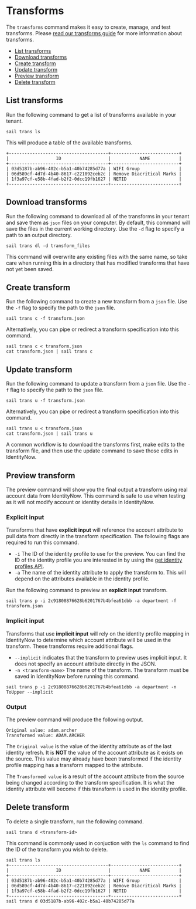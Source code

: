 # Transforms

The `transforms` command makes it easy to create, manage, and test transforms.  Please [read our transforms guide](https://developer.sailpoint.com/idn/docs/transforms) for more information about transforms.

- [List transforms](#list-transforms)
- [Download transforms](#download-transforms)
- [Create transform](#create-transform)
- [Update transform](#update-transform)
- [Preview transform](#preview-transform)
- [Delete transform](#delete-transform)

## List transforms

Run the following command to get a list of transforms available in your tenant.

```shell
sail trans ls
```

This will produce a table of the available transforms.

```shell
+--------------------------------------+--------------------------+
|                  ID                  |           NAME           |
+--------------------------------------+--------------------------+
| 03d5187b-ab96-402c-b5a1-40b74285d77a | WIFI Group               |
| 06d589cf-4d7d-4b40-8617-c221092ceb2c | Remove Diacritical Marks |
| 1f3a97cf-e58b-4fad-b2f2-0dcc19fb1627 | NETID                    |
+--------------------------------------+--------------------------+
```

## Download transforms

Run the following command to download all of the transforms in your tenant and save them as `json` files on your computer.  By default, this command will save the files in the current working directory.  Use the `-d` flag to specify a path to an output directory.

```shell
sail trans dl -d transform_files
```

This command will overwrite any existing files with the same name, so take care when running this in a directory that has modified transforms that have not yet been saved.

## Create transform

Run the following command to create a new transform from a `json` file.  Use the `-f` flag to specify the path to the `json` file.

```shell
sail trans c -f transform.json
```

Alternatively, you can pipe or redirect a transform specification into this command.

```shell
sail trans c < transform.json
cat transform.json | sail trans c
```

## Update transform

Run the following command to update a transform from a `json` file.  Use the `-f` flag to specify the path to the `json` file.

```shell
sail trans u -f transform.json
```

Alternatively, you can pipe or redirect a transform specification into this command.

```shell
sail trans u < transform.json
cat transform.json | sail trans u
```

A common workflow is to download the transforms first, make edits to the transform file, and then use the update command to save those edits in IdentityNow.

## Preview transform

The preview command will show you the final output a transform using real account data from IdentityNow.  This command is safe to use when testing as it will not modify account or identity details in IdentityNow.

### Explicit input

Transforms that have **explicit input** will reference the account attribute to pull data from directly in the transform specification.  The following flags are required to run this command.

- `-i` The ID of the identity profile to use for the preview.  You can find the ID of the identity profile you are interested in by using the [get identity profiles API](https://developer.sailpoint.com/idn/api/v3/list-identity-profiles).
- `-a` The name of the identity attribute to apply the transform to.  This will depend on the attributes available in the identity profile.

Run the following command to preview an **explicit input** transform.

```shell
sail trans p -i 2c91808876628b6201767b4bfea61dbb -a department -f transform.json
```

### Implicit input

Transforms that use **implicit input** will rely on the identity profile mapping in IdentityNow to determine which account attribute will be used in the transform.  These transforms require additional flags.

- `--implicit` indicates that the transform to preview uses implicit input.  It does not specify an account attribute directly in the JSON.
- `-n <transform-name>` The name of the transform.  The transform must be saved in IdentityNow before running this command.

```shell
sail trans p -i 2c91808876628b6201767b4bfea61dbb -a department -n ToUpper --implicit
```

### Output

The preview command will produce the following output.

```shell
Original value: adam.archer
Transformed value: ADAM.ARCHER
```

The `Original value` is the value of the identity attribute as of the last identity refresh.  It is **NOT** the value of the account attribute as it exists on the source.  This value may already have been transformed if the identity profile mapping has a transform mapped to the attribute.

The `Transformed value` is a result of the account attribute from the source being changed according to the transform specification.  It is what the identity attribute will become if this transform is used in the identity profile.

## Delete transform

To delete a single transform, run the following command.

```shell
sail trans d <transform-id>
```

This command is commonly used in conjuction with the `ls` command to find the ID of the transform you wish to delete.

```shell
sail trans ls
+--------------------------------------+--------------------------+
|                  ID                  |           NAME           |
+--------------------------------------+--------------------------+
| 03d5187b-ab96-402c-b5a1-40b74285d77a | WIFI Group               |
| 06d589cf-4d7d-4b40-8617-c221092ceb2c | Remove Diacritical Marks |
| 1f3a97cf-e58b-4fad-b2f2-0dcc19fb1627 | NETID                    |
+--------------------------------------+--------------------------+
sail trans d 03d5187b-ab96-402c-b5a1-40b74285d77a
```
